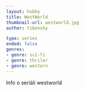 ```yaml
---
layout: hobby
title: WestWorld
thumbnail-url: westworld.jpg
author: tibensky

type: series
ended: false
genres:
- genre: sci-fi
- genre: thriler
- genre: western
---
```

Info o seriáli westworld